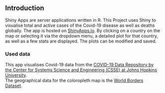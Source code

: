## Introduction

Shiny Apps are server applications written in R. This Project uses Shiny to visualise total and active cases of the Covid-19 disease as well as deaths globally. The app is hosted on [ShinyApps.io](https://pietreus.shinyapps.io/covid19_liveticker/).
By clicking on a country on the map or selecting it via the dropdown menu, a detailed plot for that country, as well as a few stats are displayed. The plots can be modified and saved.

### Used data

This app visualises Covid-19 data from the [COVID-19 Data Repository by the Center for Systems Science and Engineering (CSSE) at Johns Hopkins University](https://pietreus.shinyapps.io/covid19_liveticker/).  
The geographical data for the coloropleth map is the [World Borders Dataset](https://thematicmapping.org/downloads/world_borders.php).